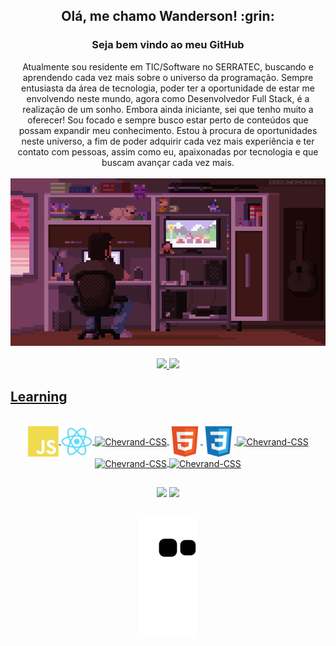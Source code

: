 <h2 align="center">Olá, me chamo Wanderson! :grin:</h2>
<h3 align="center">Seja bem vindo ao meu GitHub</h2>

<div align="center">
  Atualmente sou residente em TIC/Software no SERRATEC, buscando e aprendendo cada vez mais sobre o universo da programação. Sempre entusiasta da área de tecnologia,     poder ter a oportunidade de estar me envolvendo neste mundo, agora como Desenvolvedor Full Stack, é a realização de um sonho. Embora ainda iniciante, sei que tenho     muito a oferecer! Sou focado e sempre busco estar perto de conteúdos que possam expandir meu conhecimento. Estou à procura de oportunidades neste universo, a fim de   poder adquirir cada vez mais experiência e ter contato com pessoas, assim como eu, apaixonadas por tecnologia e que buscam avançar cada vez mais.
  <br></br>
  <img width="1000" src="https://github.com/Chevrand/Chevrand/blob/main/.github/workflows/perfil.gif">
  <br></br>
</div>
 
<div align="center">
<a href="https://github.com/Chevrand">
<img height="150em" src="https://github-readme-stats.vercel.app/api?username=Chevrand&show_icons=true&theme=bear&include_all_commits=true&count_private=true"/>
<img height="150em" src="https://github-readme-stats.vercel.app/api/top-langs/?username=Chevrand&layout=compact&langs_count=7&theme=bear"/>
</div>
  
## Learning
  
<div align="center" style="display: inline_block"><br>
<img align="center" alt="Chevrand-Js" height="50" width="50" src="https://raw.githubusercontent.com/devicons/devicon/master/icons/javascript/javascript-plain.svg">
<img align="center" alt="Chevrand-React" height="50" width="50" src="https://raw.githubusercontent.com/devicons/devicon/master/icons/react/react-original.svg">
<img align="center" alt="Chevrand-CSS" height="50" width="50" src="https://cdn.jsdelivr.net/gh/devicons/devicon/icons/nodejs/nodejs-original.svg" />
<img align="center" alt="Chevrand-HTML" height="50" width="50" src="https://raw.githubusercontent.com/devicons/devicon/master/icons/html5/html5-original.svg">
<img align="center" alt="Chevrand-CSS" height="50" width="50" src="https://raw.githubusercontent.com/devicons/devicon/master/icons/css3/css3-original.svg">
<img align="center" alt="Chevrand-CSS" height="50" width="50" src="https://cdn.jsdelivr.net/gh/devicons/devicon/icons/java/java-original-wordmark.svg"/>
<img align="center" alt="Chevrand-CSS" height="60" width="60" src="https://cdn.jsdelivr.net/gh/devicons/devicon/icons/spring/spring-original-wordmark.svg" />
<img align="center" alt="Chevrand-CSS" height="50" width="50" src="https://cdn.jsdelivr.net/gh/devicons/devicon/icons/postgresql/postgresql-original.svg" />

##
         
<div> 
<a href="https://www.linkedin.com/in/wanderson-chevrand-da-costa-a878451a5/" target="_blank"><img src="https://img.shields.io/badge/-LinkedIn-%230077B5?style=for-the-badge&logo=linkedin&logoColor=white" target="_blank"></a>
<a href = "mailto:wandersonchevrand27@gmail.com"><img src="https://img.shields.io/badge/Gmail-D14836?style=for-the-badge&logo=gmail&logoColor=white" target="_blank"></a>

## 

![Snake animation](https://github.com/Chevrand/Chevrand/blob/output/github-contribution-grid-snake.svg)
  
</div>
